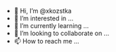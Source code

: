- 👋 Hi, I’m @xkozstka
- 👀 I’m interested in ...
- 🌱 I’m currently learning ...
- 💞️ I’m looking to collaborate on ...
- 📫 How to reach me ...

<!---
xkozstka/xkozstka is a ✨ special ✨ repository because its `README.md` (this file) appears on your GitHub profile.
You can click the Preview link to take a look at your changes.
--->
